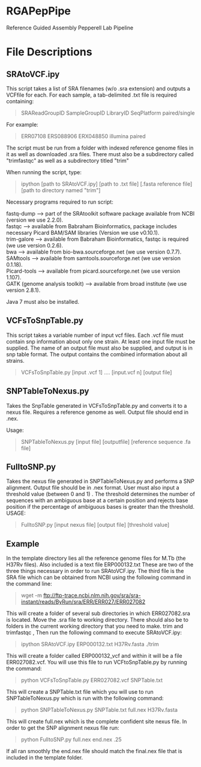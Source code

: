 RGAPepPipe
==========

Reference Guided Assembly Pepperell Lab Pipeline

File Descriptions
==================
SRAtoVCF.ipy
------------
This script takes a list of SRA filenames (w/o .sra extension) and outputs a VCFfile for each. For each sample, a tab-delimited .txt file is required containing:

> SRAReadGroupID	SampleGroupID	LibraryID	SeqPlatform	paired/single

For example:

> ERR07108	ERS088906	ERX048850	illumina	paired

The script must be run from a folder with indexed reference genome files in it as well as downloaded .sra files. There must also be a subdirectory called "trimfastqc" as well as a subdirectory titled "trim"

When running the script, type:
> ipython [path to SRAtoVCF.ipy] [path to .txt file] [.fasta reference file] [path to directory named "trim"]

Necessary programs required to run script:

fastq-dump --> part of the SRAtoolkit software package available from NCBI (version we use 2.2.0).  
fastqc --> available from Babraham Bioinformatics, package includes necessary Picard BAM/SAM libraries (Version we use v0.10.1).  
trim-galore --> available from Babraham Bioinformatics, fastqc is required (we use version 0.2.6).  
bwa --> available from bio-bwa.sourceforge.net (we use version 0.7.7).  
SAMtools --> available from samtools.sourceforge.net (we use version 0.1.18).  
Picard-tools --> available from picard.sourceforge.net (we use version 1.107).  
GATK (genome analysis toolkit) --> available from broad institute (we use version 2.8.1).  

Java 7 must also be installed. 

VCFsToSnpTable.py
-----------------

This script takes a variable number of input vcf files. Each .vcf file must contain snp information about only one strain. At least one input file must be supplied. The name of an output file must also be supplied, and output is in snp table format. The output contains the combined information about all strains. 

> VCFsToSnpTable.py [input .vcf 1] .... [input.vcf n] [output file]


SNPTableToNexus.py
-----------------

Takes the SnpTable generated in VCFsToSnpTable.py and converts it to a nexus file. Requires a reference genome as well. Output file should end in .nex.   

Usage:  

> SNPTableToNexus.py [input file] [outputfile] [reference sequence .fa file]

FulltoSNP.py
------------
Takes the nexus file generated in SNPTableToNexus.py and performs a SNP alignment. Output file should be in .nex format. User must also input a threshold value (between 0 and 1) . The threshold determines the number of sequences with an ambiguous base at a certain position and rejects base position if the percentage of ambiguous bases is greater than the threshold.  
USAGE:

> FulltoSNP.py [input nexus file] [output file] [threshold value] 


Example
--------


In the template directory lies all the reference genome files for M.Tb (the H37Rv files). Also included is a text file ERP000132.txt These are two of the three things necessary in order to run SRAtoVCF.ipy. The third file is the SRA file which can be obtained from NCBI using the following command in the command line:

> wget -m ftp://ftp-trace.ncbi.nlm.nih.gov/sra/sra-instant/reads/ByRun/sra/ERR/ERR027/ERR027082

This will create a folder of several sub directories in which ERR027082.sra is located. Move the .sra file to working directory. There should also be to folders in the current working directory that you need to make. trim and trimfastqc , Then run the following command to execute SRAtoVCF.ipy:

> ipython SRAtoVCF.ipy ERP000132.txt H37Rv.fasta ./trim

This will create a folder called ERP000132_vcf and within it will be a file ERR027082.vcf. You will use this file to run VCFtoSnpTable.py by running the command:

> python VCFsToSnpTable.py ERR027082.vcf SNPTable.txt

This will create a SNPTable.txt file which you will use to run SNPTableToNexus.py which is run with the following command:

> python SNPTableToNexus.py SNPTable.txt full.nex H37Rv.fasta

This will create full.nex which is the complete confident site nexus file. In order to get the SNP alignment nexus file run:

> python FulltoSNP.py full.nex end.nex .25

If all ran smoothly the end.nex file should match the final.nex file that is included in the template folder. 


